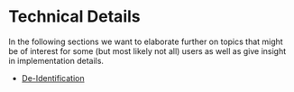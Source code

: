 # Technical Details

In the following sections we want to elaborate further on 
topics that might be of interest for some (but most likely 
not all) users as well as give insight in implementation 
details.

- [De-Identification](details/deidentification)
